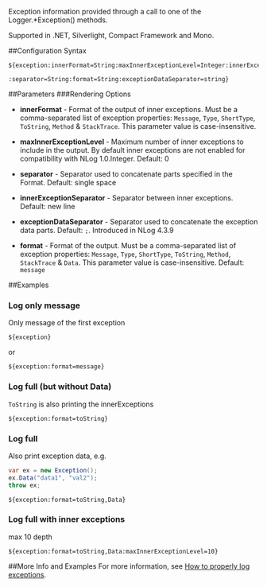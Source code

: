 Exception information provided through a call to one of the Logger.*Exception() methods. 

Supported in .NET, Silverlight, Compact Framework and Mono.

##Configuration Syntax
```
${exception:innerFormat=String:maxInnerExceptionLevel=Integer:innerExceptionSeparator=String
           :separator=String:format=String:exceptionDataSeparator=string}
```

##Parameters
###Rendering Options
* **innerFormat** - Format of the output of inner exceptions. Must be a comma-separated list of exception properties: `Message`, `Type`, `ShortType`, `ToString`, `Method` & `StackTrace`. This parameter value is case-insensitive. 

* **maxInnerExceptionLevel** - Maximum number of inner exceptions to include in the output. By default inner exceptions are not enabled for compatibility with NLog 1.0.Integer. Default: 0

* **separator** - Separator used to concatenate parts specified in the Format. Default: single space
* **innerExceptionSeparator** - Separator between inner exceptions. Default: new line
* **exceptionDataSeparator** -  Separator used to concatenate the exception data parts. Default: `;`. Introduced in NLog 4.3.9

* **format** - Format of the output. Must be a comma-separated list of exception properties: `Message`, `Type`, `ShortType`, `ToString`, `Method`, `StackTrace` & `Data`. This parameter value is case-insensitive. Default: `message`

##Examples

### Log only message
Only message of the first exception

```
${exception}
```
or
```
${exception:format=message}
```


### Log full (but without Data)
`ToString` is also printing the innerExceptions

```
${exception:format=toString}
```

### Log full
Also print exception data, e.g.

```c#
var ex = new Exception();
ex.Data("data1", "val2");
throw ex;
```

```
${exception:format=toString,Data}
```

### Log full with inner exceptions

max 10 depth

```
${exception:format=toString,Data:maxInnerExceptionLevel=10}
```


##More Info and Examples
For more information, see [How to properly log exceptions](How-to-log-exceptions).

